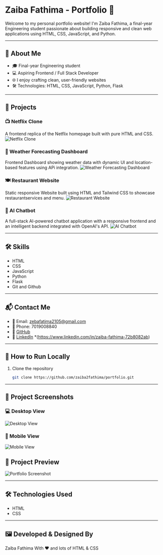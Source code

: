 # Zaiba Fathima - Portfolio 💼

Welcome to my personal portfolio website! I'm Zaiba Fathima, a final-year Engineering student passionate about building responsive and clean web applications using HTML, CSS, JavaScript, and Python.


---

## 🌟 About Me

- 🎓 Final-year Engineering student  
- 💻 Aspiring Frontend / Full Stack Developer  
- 🌐 I enjoy crafting clean, user-friendly websites  
- 🛠️ Technologies: HTML, CSS, JavaScript, Python, Flask

---

## 🚀 Projects

### 📺 Netflix Clone  
A frontend replica of the Netflix homepage built with pure HTML and CSS.  
![Netflix Clone](images/netflix.png)

### 📝 Weather Forecasting Dashboard 
Frontend Dashboard showing weather data with dynamic UI and location-based features using APi integration. 
![Weather Forecasting Dashboard ](images/weather.png)

### 🍽️ Restaurant Website
Static responsive Website built using HTML and Tailwind CSS to showcase restaurantservices and menu.
![ Restaurant Website ](images/menu.png)

### 🤖 AI Chatbot
A full-stack AI-powered chatbot application with a responsive frontend and an intelligent backend integrated with OpenAI's API.
![ AI Chatbot ](images/aichat.avif)

---

## 🛠️ Skills

- HTML
- CSS
- JavaScript
- Python
- Flask
- Git and Github

---

## 📬 Contact Me

- 📧 Email: zebafatima2105@gmail.com  
- 📱 Phone: 7019008840  
- 🔗 [GitHub](https://github.com/zaiba2fathima)  
- 🔗 [LinkedIn](#) *(https://www.linkedin.com/in/zaiba-fathima-72b8082ab)

---

## 📌 How to Run Locally

1. Clone the repository  
   ```bash
   git clone https://github.com/zaiba2fathima/portfolio.git

---

## 📸 Project Screenshots

### 💻 Desktop View
![Desktop View](projects.PNG)

### 📱 Mobile View
![Mobile View](mobile%20view.PNG)

## 📸 Project Preview

![Portfolio Screenshot](portfolio.PNG)

---

## 🛠️ Technologies Used
- HTML
- CSS

---
 ## 🖼️ Developed & Designed By
Zaiba Fathima
With ❤️ and lots of HTML & CSS